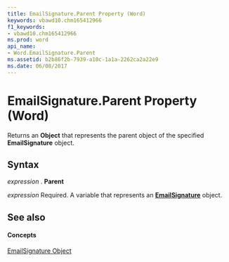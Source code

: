 ```yaml
---
title: EmailSignature.Parent Property (Word)
keywords: vbawd10.chm165412966
f1_keywords:
- vbawd10.chm165412966
ms.prod: word
api_name:
- Word.EmailSignature.Parent
ms.assetid: b2b86f2b-7939-a10c-1a1a-2262ca2a22e9
ms.date: 06/08/2017
---
```



# EmailSignature.Parent Property (Word)

Returns an  **Object** that represents the parent object of the specified **EmailSignature** object.


## Syntax

 _expression_ . **Parent**

 _expression_ Required. A variable that represents an **[EmailSignature](Word.EmailSignature.md)** object.


## See also


#### Concepts


[EmailSignature Object](Word.EmailSignature.md)

